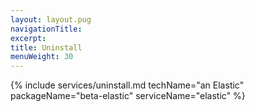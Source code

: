 ```yaml
---
layout: layout.pug
navigationTitle:
excerpt:
title: Uninstall
menuWeight: 30
---
```


{% include services/uninstall.md
    techName="an Elastic"
    packageName="beta-elastic"
    serviceName="elastic" %}
